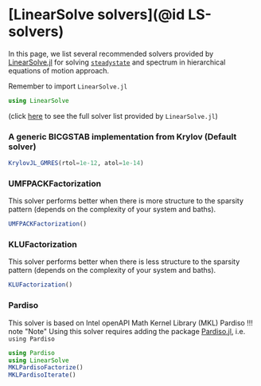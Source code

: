 # [LinearSolve solvers](@id LS-solvers)

In this page, we list several recommended solvers provided by [LinearSolve.jl](https://docs.sciml.ai/LinearSolve/stable/) for solving [`steadystate`](@ref) and spectrum in hierarchical equations of motion approach.  

Remember to import `LinearSolve.jl`

```julia
using LinearSolve
```

(click [here](https://docs.sciml.ai/LinearSolve/stable/solvers/solvers/) to see the full solver list provided by `LinearSolve.jl`)

### A generic BICGSTAB implementation from Krylov (Default solver)

```julia
KrylovJL_GMRES(rtol=1e-12, atol=1e-14)
```

### UMFPACKFactorization
This solver performs better when there is more structure to the sparsity pattern (depends on the complexity of your system and baths).

```julia
UMFPACKFactorization()
```

### KLUFactorization
This solver performs better when there is less structure to the sparsity pattern (depends on the complexity of your system and baths).

```julia
KLUFactorization()
```

### Pardiso
This solver is based on Intel openAPI Math Kernel Library (MKL) Pardiso
!!! note "Note"
    Using this solver requires adding the package [Pardiso.jl](https://github.com/JuliaSparse/Pardiso.jl), i.e. `using Pardiso`

```julia
using Pardiso
using LinearSolve
MKLPardisoFactorize()
MKLPardisoIterate()
```
